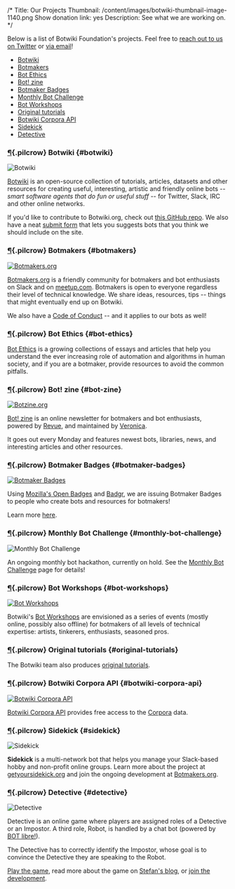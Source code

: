 /*
Title: Our Projects
Thumbnail: /content/images/botwiki-thumbnail-image-1140.png
Show donation link: yes
Description: See what we are working on.
*/


Below is a list of Botwiki Foundation's projects. Feel free to [reach out to us on Twitter](https://twitter.com/botwikidotorg) or [via email](mailto:stefan@botwiki.org?cc=v@veronicabelmont.com)!

- [Botwiki](#botwiki)
- [Botmakers](#botmakers)
- [Bot Ethics](#bot-ethics)
- [Bot! zine](#bot-zine)
- [Botmaker Badges](#botmaker-badges)
- [Monthly Bot Challenge](#monthly-bot-challenge)
- [Bot Workshops](#bot-workshops)
- [Original tutorials](#original-tutorials)
- [Botwiki Corpora API](#botwiki-corpora-api)
- [Sidekick](#sidekick)
- [Detective](#detective)


### [¶](#botwiki){.pilcrow} Botwiki {#botwiki}

![Botwiki](/content/projects/images/botwiki-v2.png)

[Botwiki](https://botwiki.org/) is an open-source collection of tutorials, articles, datasets and other resources for creating useful, interesting, artistic and friendly online bots -- *smart software agents that do fun or useful stuff* -- for Twitter, Slack, IRC and other online networks.

If you'd like to contribute to Botwiki.org, check out [this GitHub repo](https://github.com/botwiki/botwiki.org). We also have a neat [submit form](https://botwiki.org/submit-your-bot) that lets you suggests bots that you think we should include on the site.

### [¶](#botmakers){.pilcrow} Botmakers {#botmakers}

[![Botmakers.org](/content/projects/images/botmakers.png)](https://botmakers.org/)

[Botmakers.org](https://botmakers.org/) is a friendly community for botmakers and bot enthusiasts on Slack and on [meetup.com](http://www.meetup.com/botmakers/). Botmakers is open to everyone regardless their level of technical knowledge. We share ideas, resources, tips -- things that might eventually end up on Botwiki.

We also have a [Code of Conduct](http://botwiki.org/coc) -- and it applies to our bots as well!


### [¶](#bot-ethics){.pilcrow} Bot Ethics {#bot-ethics}

[Bot Ethics](/bot-ethics/) is a growing collections of essays and articles that help you understand the ever increasing role of automation and algorithms in human society, and if you are a botmaker, provide resources to avoid the common pitfalls.

### [¶](#bot-zine){.pilcrow} Bot! zine {#bot-zine}

[![Botzine.org](/content/projects/images/botzine.png)](http://botzine.org/)

[Bot! zine](https://botzine.org/) is an online newsletter for botmakers and bot enthusiasts, powered by [Revue](https://www.getrevue.co/), and maintained by [Veronica](/about/team#veronica).

It goes out every Monday and features newest bots, libraries, news, and interesting articles and other resources.


### [¶](#botmaker-badges){.pilcrow} Botmaker Badges {#botmaker-badges}

[![Botmaker Badges](/content/botmaker-badges/images/badges-banner.png)](/botmaker-badges/)

Using [Mozilla's Open Badges](https://en.wikipedia.org/wiki/Mozilla_Open_Badges) and [Badgr](http://info.badgr.io/), we are issuing Botmaker Badges to people who create bots and resources for botmakers!

Learn more [here](/botmaker-badges/).


### [¶](#monthly-bot-challenge){.pilcrow} Monthly Bot Challenge {#monthly-bot-challenge}

![Monthly Bot Challenge](/content/monthly-bot-challenge/images/monthly-bot-challenge-promo-2016-v2.png)

An ongoing monthly bot hackathon, currently on hold. See the [Monthly Bot Challenge](/monthly-bot-challenge/) page for details!


### [¶](#bot-workshops){.pilcrow} Bot Workshops {#bot-workshops}

[![Bot Workshops](/content/bot-workshops/images/bot-workshops-promo.png)](/bot-workshops)

Botwiki's [Bot Workshops](/bot-workshops) are envisioned as a series of events (mostly online, possibly also offline) for botmakers of all levels of technical expertise: artists, tinkerers, enthusiasts, seasoned pros.

### [¶](#original-tutorials){.pilcrow} Original tutorials {#original-tutorials}

The Botwiki team also produces [original tutorials](/tag/tutorial+botwiki-original).

### [¶](#botwiki-corpora-api){.pilcrow} Botwiki Corpora API {#botwiki-corpora-api}

[![Botwiki Corpora API](/content/projects/corpora/images/corpora-api-thumbnail.png?)](/projects/corpora)

[Botwiki Corpora API](/projects/corpora/) provides free access to the [Corpora](https://github.com/dariusk/corpora) data.

### [¶](#sidekick){.pilcrow} Sidekick {#sidekick}

![Sidekick](/content/projects/images/botwikibot.png)

**Sidekick** is a multi-network bot that helps you manage your Slack-based hobby and non-profit online groups. Learn more about the project at [getyoursidekick.org](http://getyoursidekick.org/) and join the ongoing development at [Botmakers.org](https://botmakers.org/).


### [¶](#detective){.pilcrow} Detective {#detective}

![Detective](/content/projects/images/detective-2.0.png)

Detective is an online game where players are assigned roles of a Detective or an Impostor. A third role, Robot, is handled by a chat bot (powered by [BOT libre!](https://www.botlibre.com/)).

The Detective has to correctly identify the Impostor, whose goal is to convince the Detective they are speaking to the Robot.

[Play the game](http://fourtonfish.com/detective/), read more about the game on [Stefan's blog](https://fourtonfish.com/tag/detective/), or [join the development](https://github.com/botwiki/detective/).
